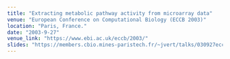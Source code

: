 ```yaml
---
title: "Extracting metabolic pathway activity from microarray data"
venue: "European Conference on Computational Biology (ECCB 2003)"
location: "Paris, France."
date: "2003-9-27"
venue_link: "https://www.ebi.ac.uk/eccb/2003/"
slides: "https://members.cbio.mines-paristech.fr/~jvert/talks/030927eccb/eccb.pdf"
---
```


